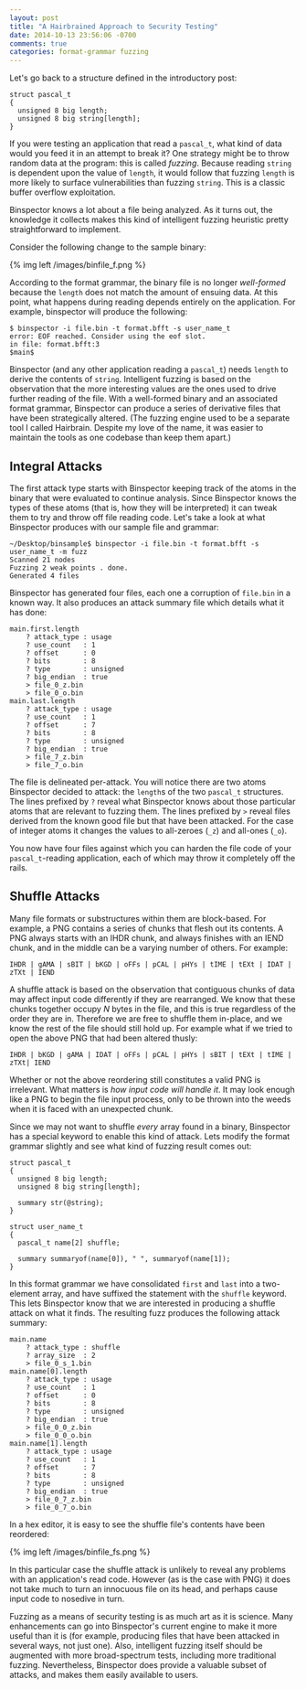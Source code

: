 ```yaml
---
layout: post
title: "A Hairbrained Approach to Security Testing"
date: 2014-10-13 23:56:06 -0700
comments: true
categories: format-grammar fuzzing
---
```


Let's go back to a structure defined in the introductory post:

```
struct pascal_t
{
  unsigned 8 big length;
  unsigned 8 big string[length];
}
```

If you were testing an application that read a `pascal_t`, what kind of data would you feed it in an attempt to break it? One strategy might be to throw random data at the program: this is called _fuzzing_. Because reading `string` is dependent upon the value of `length`, it would follow that fuzzing `length` is more likely to surface vulnerabilities than fuzzing `string`. This is a classic buffer overflow exploitation.

Binspector knows a lot about a file being analyzed. As it turns out, the knowledge it collects makes this kind of intelligent fuzzing heuristic pretty straightforward to implement.

<!-- more -->

Consider the following change to the sample binary:

{% img left /images/binfile_f.png %}

According to the format grammar, the binary file is no longer _well-formed_ because the `length` does not match the amount of ensuing data. At this point, what happens during reading depends entirely on the application. For example, binspector will produce the following:

```
$ binspector -i file.bin -t format.bfft -s user_name_t
error: EOF reached. Consider using the eof slot.
in file: format.bfft:3
$main$
```

Binspector (and any other application reading a `pascal_t`) needs `length` to derive the contents of `string`. Intelligent fuzzing is based on the observation that the more interesting values are the ones used to drive further reading of the file. With a well-formed binary and an associated format grammar, Binspector can produce a series of derivative files that have been strategically altered. (The fuzzing engine used to be a separate tool I called Hairbrain. Despite my love of the name, it was easier to maintain the tools as one codebase than keep them apart.)

## Integral Attacks

The first attack type starts with Binspector keeping track of the atoms in the binary that were evaluated to continue analysis. Since Binspector knows the types of these atoms (that is, how they will be interpreted) it can tweak them to try and throw off file reading code. Let's take a look at what Binspector produces with our sample file and grammar:

```
~/Desktop/binsample$ binspector -i file.bin -t format.bfft -s user_name_t -m fuzz
Scanned 21 nodes
Fuzzing 2 weak points . done.
Generated 4 files
```

Binspector has generated four files, each one a corruption of `file.bin` in a known way. It also produces an attack summary file which details what it has done:

```
main.first.length
    ? attack_type : usage
    ? use_count   : 1
    ? offset      : 0
    ? bits        : 8
    ? type        : unsigned
    ? big_endian  : true
    > file_0_z.bin
    > file_0_o.bin
main.last.length
    ? attack_type : usage
    ? use_count   : 1
    ? offset      : 7
    ? bits        : 8
    ? type        : unsigned
    ? big_endian  : true
    > file_7_z.bin
    > file_7_o.bin
```

The file is delineated per-attack. You will notice there are two atoms Binspector decided to attack: the `length`s of the two `pascal_t` structures. The lines prefixed by `?` reveal what Binspector knows about those particular atoms that are relevant to fuzzing them. The lines prefixed by `>` reveal files derived from the known good file but that have been attacked. For the case of integer atoms it changes the values to all-zeroes (`_z`) and all-ones (`_o`).

You now have four files against which you can harden the file code of your `pascal_t`-reading application, each of which may throw it completely off the rails.

## Shuffle Attacks

Many file formats or substructures within them are block-based. For example, a PNG contains a series of chunks that flesh out its contents. A PNG always starts with an IHDR chunk, and always finishes with an IEND chunk, and in the middle can be a varying number of others. For example:

```
IHDR | gAMA | sBIT | bKGD | oFFs | pCAL | pHYs | tIME | tEXt | IDAT | zTXt | IEND
```

A shuffle attack is based on the observation that contiguous chunks of data may affect input code differently if they are rearranged. We know that these chunks together occupy _N_ bytes in the file, and this is true regardless of the order they are in. Therefore we are free to shuffle them in-place, and we know the rest of the file should still hold up. For example what if we tried to open the above PNG that had been altered thusly:

```
IHDR | bKGD | gAMA | IDAT | oFFs | pCAL | pHYs | sBIT | tEXt | tIME | zTXt| IEND
```

Whether or not the above reordering still constitutes a valid PNG is irrelevant. What matters is _how input code will handle it_. It may look enough like a PNG to begin the file input process, only to be thrown into the weeds when it is faced with an unexpected chunk.

Since we may not want to shuffle _every_ array found in a binary, Binspector has a special keyword to enable this kind of attack. Lets modify the format grammar slightly and see what kind of fuzzing result comes out:

```
struct pascal_t
{
  unsigned 8 big length;
  unsigned 8 big string[length];

  summary str(@string);
}

struct user_name_t
{
  pascal_t name[2] shuffle;

  summary summaryof(name[0]), " ", summaryof(name[1]);
}
```

In this format grammar we have consolidated `first` and `last` into a two-element array, and have suffixed the statement with the `shuffle` keyword. This lets Binspector know that we are interested in producing a shuffle attack on what it finds. The resulting fuzz produces the following attack summary:

```
main.name
    ? attack_type : shuffle
    ? array_size  : 2
    > file_0_s_1.bin
main.name[0].length
    ? attack_type : usage
    ? use_count   : 1
    ? offset      : 0
    ? bits        : 8
    ? type        : unsigned
    ? big_endian  : true
    > file_0_0_z.bin
    > file_0_0_o.bin
main.name[1].length
    ? attack_type : usage
    ? use_count   : 1
    ? offset      : 7
    ? bits        : 8
    ? type        : unsigned
    ? big_endian  : true
    > file_0_7_z.bin
    > file_0_7_o.bin
```

In a hex editor, it is easy to see the shuffle file's contents have been reordered:

{% img left /images/binfile_fs.png %}

In this particular case the shuffle attack is unlikely to reveal any problems with an application's read code. However (as is the case with PNG) it does not take much to turn an innocuous file on its head, and perhaps cause input code to nosedive in turn.

Fuzzing as a means of security testing is as much art as it is science. Many enhancements can go into Binspector's current engine to make it more useful than it is (for example, producing files that have been attacked in several ways, not just one). Also, intelligent fuzzing itself should be augmented with more broad-spectrum tests, including more traditional fuzzing. Nevertheless, Binspector does provide a valuable subset of attacks, and makes them easily available to users.
